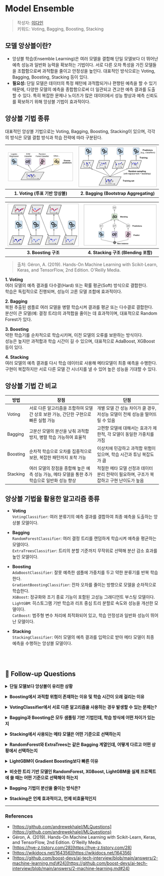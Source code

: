 # Model Ensemble
> 작성자: [이다인](https://github.com/daainn)   
> 키워드: Voting, Bagging, Boosting, Stacking


## 모델 앙상블이란?
- 앙상블 학습(Ensemble Learning)은 여러 모델을 결합해 단일 모델보다 더 뛰어난 예측 성능과 일반화 능력을 확보하는 기법이다. 서로 다른 오차 특성을 가진 모델들을 조합함으로써 과적합을 줄이고 안정성을 높인다. 대표적인 방식으로는 Voting, Bagging, Boosting, Stacking 등이 있다.
- **필요성:** 단일 모델은 데이터의 특정 패턴에 과적합되거나 편향된 예측을 할 수 있기 때문에, 다양한 모델의 예측을 종합함으로써 더 일관되고 견고한 예측 결과를 도출할 수 있다. 특히 복잡한 문제나 노이즈가 많은 데이터에서 성능 향상과 예측 신뢰도를 확보하기 위해 앙상블 기법이 효과적이다.



## 앙상블 기법 종류

대표적인 앙상블 기법으로는 Voting, Bagging, Boosting, Stacking이 있으며, 각각의 방식은 모델 결합 방식과 학습 전략에 따라 구분된다.

| ![](../assets/ensemble/ensemble-voting.png) | ![](../assets/ensemble/ensemble-bagging.png) |
| :-------------------------------: | :--------------------------------: |
| **1. Voting (투표 기반 앙상블)**     | **2. Bagging (Bootstrap Aggregating)** |

| ![](../assets/ensemble/ensemble-boosting.png) | ![](../assets/ensemble/ensemble-stacking.png) |
| :---------------------------------: | :---------------------------------: |
| **3. Boosting 구조**                  | **4. Stacking 구조 (Blending 포함)** |

> 출처: Géron, A. (2019). Hands-On Machine Learning with Scikit-Learn, Keras, and TensorFlow, 2nd Edition. O'Reilly Media.

**1. Voting**  
여러 모델의 예측 결과를 다수결(Hard) 또는 확률 평균(Soft) 방식으로 결합한다.  
학습은 독립적으로 진행되며, 성능이 고른 모델 조합에 효과적이다.

**2. Bagging**  
복원 추출된 샘플로 여러 모델을 병렬 학습시켜 결과를 평균 또는 다수결로 결합한다.  
분산이 큰 모델(예: 결정 트리)의 과적합을 줄이는 데 효과적이며, 대표적으로 Random Forest가 있다.

**3. Boosting**  
약한 학습기를 순차적으로 학습시키며, 이전 모델의 오류를 보완하는 방식이다.  
성능은 높지만 과적합과 학습 시간이 길 수 있으며, 대표적으로 AdaBoost, XGBoost 등이 있다.

**4. Stacking**  
여러 모델의 예측 결과를 다시 학습 데이터로 사용해 메타모델이 최종 예측을 수행한다.  
구현이 복잡하지만 서로 다른 모델 간 시너지를 낼 수 있어 높은 성능을 기대할 수 있다.


## 앙상블 기법 간 비교



| 방법 | 장점 | 단점 |
| ----- | ----- | ----- |
| Voting | 서로 다른 알고리즘을 조합하여 모델 간 상호 보완 가능, 간단한 구현으로 빠른 실험 가능 | 개별 모델 간 성능 차이가 클 경우, 저성능 모델이 전체 성능을 떨어뜨릴 수 있음 |
| Bagging | 고분산 모델의 분산을 낮춰 과적합 방지, 병렬 학습 가능하여 효율적 | 고편향 모델에 대해서는 효과가 제한적, 각 모델이 동일한 가중치를 가짐 |
| Boosting | 순차적 학습으로 오차를 집중적으로 보완, 복잡한 패턴까지 포착 가능 | 이상치에 민감하고 과적합 위험이 있으며, 학습 시간과 튜닝 복잡도가 큼 |
| Stacking | 여러 모델의 장점을 종합해 높은 예측 성능 가능, 메타 모델을 통한 추가 학습으로 일반화 성능 향상 | 적절한 메타 모델 선정과 데이터 분리 전략이 필요하며, 구조가 복잡하고 구현 난이도가 높음 |




## 앙상블 기법을 활용한 알고리즘 종류
- **Voting**  
  `VotingClassifier`: 여러 분류기의 예측 결과를 결합하여 최종 예측을 도출하는 앙상블 모델이다.

- **Bagging**  
  `RandomForestClassifier`: 여러 결정 트리를 랜덤하게 학습시켜 예측을 평균하는 모델이다.  
  `ExtraTreesClassifier`: 트리의 분할 기준까지 무작위로 선택해 분산 감소 효과를 높인 모델이다.

- **Boosting**  
  `AdaBoostClassifier`: 잘못 예측한 샘플에 가중치를 두고 약한 분류기를 반복 학습한다.  
  `GradientBoostingClassifier`: 잔차 오차를 줄이는 방향으로 모델을 순차적으로 학습한다.  
  `XGBoost`: 정규화와 조기 종료 기능이 포함된 고성능 그래디언트 부스팅 모델이다.  
  `LightGBM`: 히스토그램 기반 학습과 리프 중심 트리 분할로 속도와 성능을 개선한 모델이다.  
  `CatBoost`: 범주형 변수 처리에 최적화되어 있고, 학습 안정성과 일반화 성능이 뛰어난 모델이다.

- **Stacking**  
  `StackingClassifier`: 여러 모델의 예측 결과를 입력으로 받아 메타 모델이 최종 예측을 수행하는 앙상블 모델이다.


<br><br>


## 💬 **Follow-up Questions**


<a name="q2"></a>
<details>
<summary><strong>단일 모델보다 앙상블이 유리한 상황</strong></summary>

<br>

1. **고분산 모델에 적용할 때**
   결정 트리처럼 과적합되기 쉬운 모델에 Bagging을 사용하면 분산을 줄일 수 있다.

2. **복잡하거나 노이즈가 많은 데이터일 때**  
   여러 모델의 평균화 효과로 노이즈 영향을 완화하고 안정적인 예측이 가능하다.

3. **예측 성능을 극대화해야 할 때**  
   1~2%의 향상이 중요한 서비스나 대회 환경에서 유리하다.

4. **모델 간 오류 특성이 상호 보완적일 때**  
   다양한 모델을 조합해 서로의 약점을 보완하고 정확도를 높일 수 있다.

</details>


<a name="q3"></a>
<details><summary><strong>Boosting에서 과적합 위험이 존재하는 이유 및 학습 시간이 오래 걸리는 이유</strong></summary>Boosting은 약한 학습기를 순차적으로 학습시키며 이전 오류를 보완해가는 방식이다.  
이 과정에서 오차가 큰 샘플에 집중하기 때문에 노이즈까지 학습하여 과적합될 수 있다.

또한 각 단계가 이전 결과에 의존하기 때문에 병렬처리가 어렵고 학습 시간이 오래 걸린다.  
가중치 조정과 오류 계산이 반복되고, 하이퍼파라미터가 많아 튜닝 부담도 크다.</details>

<a name="q4"></a>
<details><summary><strong>VotingClassifier에서 서로 다른 알고리즘을 사용하는 경우 발생할 수 있는 문제는?</strong></summary>서로 다른 알고리즘은 확률 스케일이나 예측 방식이 달라 Soft Voting에서 평균값이 왜곡될 수 있다.  
예: 어떤 모델은 확신이 높고, 다른 모델은 보수적으로 확률을 출력해 전체 예측에 영향을 줌.

또한 각 모델의 **학습 시간, 입력 처리 방식, 튜닝 난이도**가 달라 파이프라인 구성이 복잡해진다.  
과적합 위험이 상이한 모델이 섞이면 전체 예측의 **안정성과 해석력**이 떨어질 수 있다.</details>

<a name="q5"></a>
<details><summary><strong>Bagging과 Boosting은 모두 샘플링 기반 기법인데, 학습 방식에 어떤 차이가 있는지</strong></summary>

**Bagging**은 데이터를 복원 추출해 여러 서브셋을 만들고, 각 모델을 병렬로 학습시켜 분산을 줄인다.  
모델은 서로 다른 데이터를 학습하므로 과적합을 완화하는 데 효과적이다.

**Boosting**은 순차적으로 모델을 학습시키며, 이전 모델의 오류에 가중치를 두어 보완한다.  
성능은 점진적으로 향상되지만, 오류에 과도하게 집중할 경우 과적합될 수 있다.</details>


<a name="q6"></a>
<details><summary><strong>Stacking에서 사용되는 메타 모델은 어떤 기준으로 선택하는지</strong></summary>
메타 모델은 기저 모델의 예측값을 입력으로 받아 최종 출력을 생성하는 역할을 한다.  
과적합 방지를 위해 일반적으로 **로지스틱 회귀, 릿지 회귀** 같은 단순 모델을 사용한다.

선택 기준은 다음과 같다:
- 기저 모델의 예측 분포에 적절한 구조인지
- 복잡한 조합을 과도하게 따르지 않고 일반화 성능이 뛰어난지
- 교차검증 기반으로 성능 평가가 가능한지

또한 **k-fold cross validation**을 사용해 기저 모델의 예측값을 생성함으로써 과적합을 방지한다.


</details>

<a name="q7"></a>
<details><summary><strong>RandomForest와 ExtraTrees는 같은 Bagging 계열인데, 어떻게 다르고 어떤 상황에서 선택하는지</strong></summary>

두 모델 모두 Bagging 기반으로 여러 결정 트리를 학습하지만, **트리 분할 방식**에 차이가 있다.

- **RandomForest**는 일부 feature 후보 중 최적의 분할을 선택하며, 높은 정확도를 보이지만 학습 시간이 길다.
- **ExtraTrees**는 분할 기준까지 무작위로 선택해 학습 속도가 빠르고 분산이 낮지만, 성능은 약간 떨어질 수 있다.

👉 정확도가 중요할 경우 RandomForest를, 속도가 중요하고 약간의 성능 손실을 감수할 수 있다면 ExtraTrees를 사용한다.


</details>

<a name="q8"></a>
<details><summary><strong>LightGBM이 Gradient Boosting보다 빠른 이유</strong></summary>

LightGBM은 **Histogram-based learning**과 **Leaf-wise 트리 성장 방식**을 채택하여 속도와 효율을 극대화한다.

- **Histogram 방식**: 연속형 피처를 구간별로 이산화하여 연산 속도를 높이고 메모리 사용량을 줄인다.
- **Leaf-wise 성장**: loss 감소가 가장 큰 leaf를 우선 분할하여 depth-wise보다 빠르고 정확한 모델을 만든다.

이 두 방식 덕분에 LightGBM은 동일 조건에서 더 빠른 학습과 더 적은 리소스를 요구한다.
</details>

<a name="q9"></a>
<details><summary><strong>비슷한 트리 기반 모델인 RandomForest, XGBoost, LightGBM을 실제 프로젝트에 쓸 때는 어떤 기준으로 선택해야 하는지</strong></summary>

- **RandomForest**  
  Bagging 방식으로 트리를 독립적으로 학습해 과적합이 덜하고 학습 속도가 빠르다.  
  초기 탐색 단계나 기본 성능 확인용으로 적합하다.

- **XGBoost**  
  Boosting 기반으로 이전 트리의 오차를 보완하며, 정규화·결측값 처리·조기 종료 등 고급 기능을 지원한다.  
  복잡한 문제에서 강력한 성능을 낸다.

- **LightGBM**  
  Histogram 기반 학습과 Leaf-wise 분할 방식을 통해 대용량 데이터셋에서도 빠른 속도와 높은 정확도를 제공한다.

👉 데이터 크기, 문제 복잡도, 연산 리소스 등을 고려해 적절한 모델을 선택해야 한다.
</details>


<a name="q10"></a>

<details><summary><strong>Bagging 기법이 분산을 줄이는 방식은?</strong></summary> 

Bagging은 중복 허용 샘플링(bootstrap)을 통해 여러 모델을 독립적으로 학습시킨 뒤,  
예측을 평균 또는 다수결 방식으로 결합해 분산(variance)을 낮춘다.

결정 트리처럼 입력에 민감한 고분산 모델에 적용하면,  
데이터 변화에 따른 예측 불안정을 완화하고 일반화 성능을 높일 수 있다.
 </details>

<a name="q11"></a>

<details><summary><strong>Stacking은 언제 효과적이고, 언제 비효율적인지</strong></summary> 

* 효과적인 경우  
  * 서로 다른 알고리즘이 서로의 약점을 보완할 수 있을 때, 복잡한 문제에서 일반화 성능을 높이는 데 유리하다.

* 비효율적인 경우  
  * 학습 과정이 복잡하고, 데이터가 부족하면 과적합 위험이 있다.  
  * 적절한 교차 검증 없이 학습하면 데이터 누수가 발생할 수 있다.따라서 충분한 데이터와 검증 전략이 필요하다.

</details>


---

### References

* [https://github.com/andrewekhalel/MLQuestions](https://github.com/andrewekhalel/MLQuestions)  
* Géron, A. (2019). Hands-On Machine Learning with Scikit-Learn, Keras, and TensorFlow, 2nd Edition. O'Reilly Media.  
* [https://hye-z.tistory.com/28](https://hye-z.tistory.com/28)  
* [https://wikidocs.net/164356](https://wikidocs.net/164356)  
* [https://github.com/boost-devs/ai-tech-interview/blob/main/answers/2-machine-learning.md\#24](https://github.com/boost-devs/ai-tech-interview/blob/main/answers/2-machine-learning.md#24)